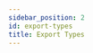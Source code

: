 ```yaml
---
sidebar_position: 2
id: export-types
title: Export Types
---
```


<!-- TODO: Describe sample and analysis exports -->
